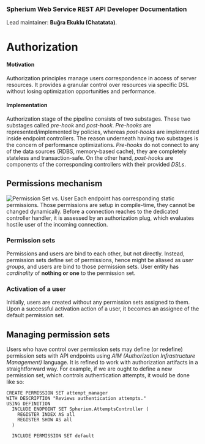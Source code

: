 ### Spherium Web Service REST API Developer Documentation

Lead maintainer: **Buğra Ekuklu (Chatatata)**.

# Authorization

#### Motivation
Authorization principles manage users correspondence in access of server resources.
It provides a granular control over resources via specific DSL without losing optimization opportunities and performance.

#### Implementation
Authorization stage of the pipeline consists of two substages. 
These two substages called *pre-hook* and *post-hook*. 
*Pre-hooks* are represented/implemented by policies, whereas *post-hooks* are implemented inside endpoint controllers.
The reason underneath having two substages is the concern of performance optimizations. 
*Pre-hooks* do not connect to any of the data sources (RDBS, memory-based cache), they are completely stateless and transaction-safe.
On the other hand, *post-hooks* are components of the corresponding controllers with their provided *DSLs*.

## Permissions mechanism
![Permission Set vs. User](https://s3.amazonaws.com/spherium-web-service-documentation/Permission+Set+vs.+User.png)
Each endpoint has corresponding static permissions. 
Those permissions are setup in compile-time, they cannot be changed dynamically.
Before a connection reaches to the dedicated controller handler, it is assessed by an authorization plug, which evaluates hostile user of the incoming connection.

### Permission sets
Permissions and users are bind to each other, but not directly. 
Instead, permission sets define set of permissions, hence might be aliased as *user groups*, and users are bind to those permission sets. 
User entity has *cardinality* of **nothing or one** to the permission set.

### Activation of a user
Initially, users are created without any permission sets assigned to them.
Upon a successful activation action of a user, it becomes an assignee of the default permission set.

## Managing permission sets
Users who have control over permission sets may define (or redefine) permission sets with API endpoints using *AIM (Authorization Infrastructure Management)* language.
It is refined to work with authorization artifacts in a straightforward way.
For example, if we are ought to define a new permission set, which controls authentication attempts, it would be done like so:

```
CREATE PERMISSION SET attempt_manager
WITH DESCRIPTION "Reviews authentication attempts."
USING DEFINITION
  INCLUDE ENDPOINT SET Spherium.AttemptsController (
    REGISTER INDEX AS all
    REGISTER SHOW AS all
  )
  
  INCLUDE PERMISSION SET default
```
